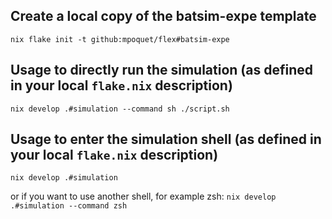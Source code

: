 ## Create a local copy of the batsim-expe template
`nix flake init -t github:mpoquet/flex#batsim-expe`

## Usage to directly run the simulation (as defined in your local `flake.nix` description)
`nix develop .#simulation --command sh ./script.sh`

## Usage to enter the simulation shell (as defined in your local `flake.nix` description)
`nix develop .#simulation`

or if you want to use another shell, for example zsh: `nix develop .#simulation --command zsh`
